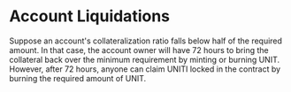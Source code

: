 # Account Liquidations

Suppose an account's collateralization ratio falls below half of the required amount. In that case, the account owner will have 72 hours to bring the collateral back over the minimum requirement by minting or burning UNIT. However, after 72 hours, anyone can claim UNITI locked in the contract by burning the required amount of UNIT.
